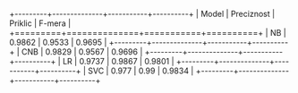 +---------+--------------+-----------+----------+
| Model   |   Preciznost |   Priklic |   F-mera |
+=========+==============+===========+==========+
| NB      |       0.9862 |    0.9533 |   0.9695 |
+---------+--------------+-----------+----------+
| CNB     |       0.9829 |    0.9567 |   0.9696 |
+---------+--------------+-----------+----------+
| LR      |       0.9737 |    0.9867 |   0.9801 |
+---------+--------------+-----------+----------+
| SVC     |       0.977  |    0.99   |   0.9834 |
+---------+--------------+-----------+----------+
